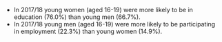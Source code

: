 * In 2017/18 young women (aged 16-19) were more likely to be in education (76.0%) than young men (66.7%).
* In 2017/18 young men (aged 16-19) were more likely to be participating in employment (22.3%) than young women (14.9%).
